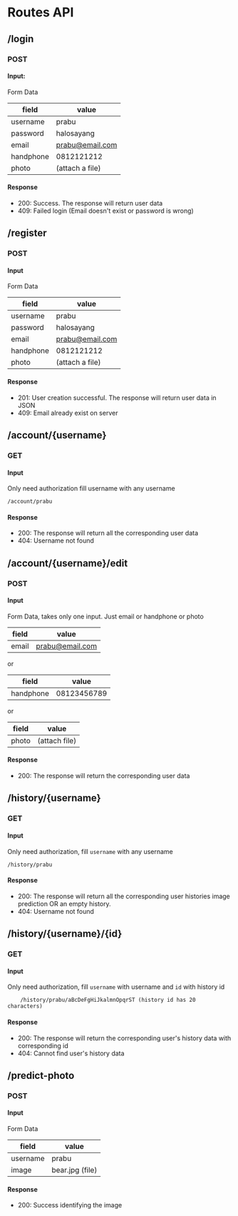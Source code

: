 # Routes API

## /login

### POST

#### Input:

Form Data

| field     | value           |
| --------- | --------------- |
| username  | prabu           |
| password  | halosayang      |
| email     | prabu@email.com |
| handphone | 0812121212      |
| photo     | (attach a file) |

#### Response

- 200: Success. The response will return user data
- 409: Failed login (Email doesn't exist or password is wrong)

## /register

### POST

#### Input

Form Data

| field     | value           |
| --------- | --------------- |
| username  | prabu           |
| password  | halosayang      |
| email     | prabu@email.com |
| handphone | 0812121212      |
| photo     | (attach a file) |

#### Response

- 201: User creation successful. The response will return user data in JSON
- 409: Email already exist on server

## /account/{username}

### GET

#### Input

Only need authorization fill username with any username

```
/account/prabu
```

#### Response

- 200: The response will return all the corresponding user data
- 404: Username not found

## /account/{username}/edit

### POST

#### Input

Form Data, takes only one input. Just email or handphone or photo

| field | value           |
| ----- | --------------- |
| email | prabu@email.com |

or

| field     | value       |
| --------- | ----------- |
| handphone | 08123456789 |

or

| field | value         |
| ----- | ------------- |
| photo | (attach file) |

#### Response

- 200: The response will return the corresponding user data

## /history/{username}

### GET

#### Input

Only need authorization, fill `username` with any username

```
/history/prabu
```

#### Response

- 200: The response will return all the corresponding user histories image prediction OR an empty history.
- 404: Username not found

## /history/{username}/{id}

### GET

#### Input

Only need authorization, fill `username` with username and `id` with history id

```
    /history/prabu/aBcDeFgHiJkalmnOpqrST (history id has 20 characters)
```

#### Response

- 200: The response will return the corresponding user's history data with corresponding id
- 404: Cannot find user's history data

## /predict-photo

### POST

#### Input

Form Data

| field    | value           |
| -------- | --------------- |
| username | prabu           |
| image    | bear.jpg (file) |

#### Response

- 200: Success identifying the image
